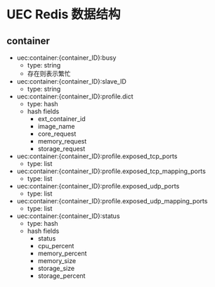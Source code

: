 # UEC Redis 数据结构

## container
+ uec:container:{container_ID}:busy
  + type: string
  + 存在则表示繁忙
+ uec:container:{container_ID}:slave_ID
  + type: string
+ uec:container:{container_ID}:profile.dict
  + type: hash
  + hash fields
    + ext_container_id 
    + image_name
    + core_request
    + memory_request
    + storage_request
+ uec:container:{container_ID}:profile.exposed_tcp_ports
  + type: list
+ uec:container:{container_ID}:profile.exposed_tcp_mapping_ports
  + type: list
+ uec:container:{container_ID}:profile.exposed_udp_ports
  + type: list
+ uec:container:{container_ID}:profile.exposed_udp_mapping_ports
  + type: list
+ uec:container:{container_ID}:status
  + type: hash
  + hash fields
    + status
    + cpu_percent
    + memory_percent
    + memory_size
    + storage_size
    + storage_percent